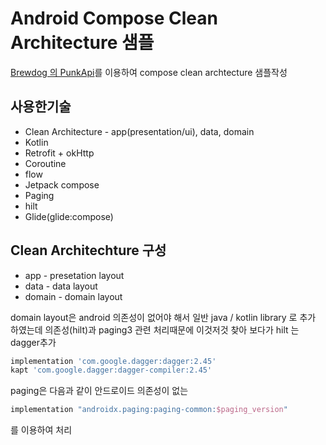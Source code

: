 # Android Compose Clean Architecture 샘플

[Brewdog 의 PunkApi](https://punkapi.com/documentation/v2)를 이용하여 
compose clean archtecture 샘플작성

## 사용한기술
- Clean Architecture - app(presentation/ui), data, domain
- Kotlin
- Retrofit + okHttp
- Coroutine
- flow
- Jetpack compose
- Paging
- hilt
- Glide(glide:compose)

## Clean Architechture 구성
- app - presetation layout
- data - data layout
- domain - domain layout 

domain layout은 android 의존성이 없어야 해서 일반 java / kotlin library 로 추가 하였는데
의존성(hilt)과 paging3 관련 처리때문에 이것저것 찾아 보다가
hilt 는 dagger추가
```groovy
implementation 'com.google.dagger:dagger:2.45'
kapt 'com.google.dagger:dagger-compiler:2.45'
```
paging은 다음과 같이 안드로이드 의존성이 없는
```groovy
implementation "androidx.paging:paging-common:$paging_version"
```
를 이용하여 처리
